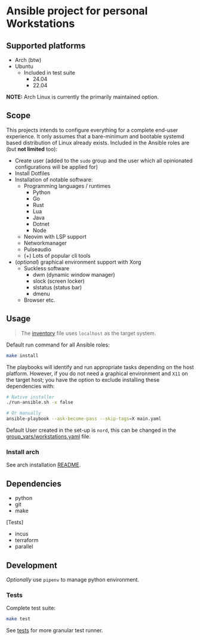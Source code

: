 # Ansible project for personal Workstations

## Supported platforms

- Arch (btw)
- Ubuntu
  - Included in test suite
    - 24.04
    - 22.04

**NOTE:** Arch Linux is currently the primarily maintained option.

## Scope

This projects intends to configure everything for a complete end-user
experience. It only assumes that a bare-minimum and bootable systemd based
distribution of Linux already exists. Included in the Ansible roles are (but
**not limited** too):

- Create user (added to the `sudo` group and the user which all opinionated
  configurations will be applied for)
- Install Dotfiles
- Installation of notable software:
  - Programming languages / runtimes
    - Python
    - Go
    - Rust
    - Lua
    - Java
    - Dotnet
    - Node
  - Neovim with LSP support
  - Networkmanager
  - Pulseaudio
  - (+) Lots of popular cli tools
- (*optional*) graphical environment support with Xorg
  - Suckless software
    - dwm (dynamic window manager)
    - slock (screen locker)
    - slstatus (status bar)
    - dmenu
  - Browser etc.

## Usage

> The [inventory](./inventory) file uses `localhost` as the target system.

Default run command for all Ansible roles:

```bash
make install
```

The playbooks will identify and run appropriate tasks depending on the host
platform. However, if you do not need a graphical environment and `X11` on the
target host; you have the option to exclude installing these dependencies with:

```bash
# Native installer
./run-ansible.sh -x false

# Or manually
ansible-playbook --ask-become-pass --skip-tags=X main.yaml
```

Default User created in the set-up is `nord`, this can be changed in the
[group_vars/workstations.yaml](./group_vars/workstations.yaml) file.

### Install arch

See arch installation [README](./install_arch/README.md).

## Dependencies

- python
- git
- make

[Tests]

- incus
- terraform
- parallel

## Development

*Optionally* use `pipenv` to manage python environment.

### Tests

Complete test suite:

```bash
make test
```

See [tests](./tests/) for more granular test runner.
